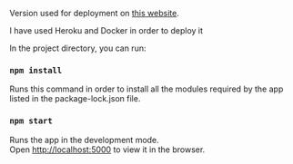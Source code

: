 Version used for deployment on [this website](https://pacific-scrubland-77241.herokuapp.com/#).

I have used Heroku and Docker in order to deploy it

In the project directory, you can run:

### `npm install`

Runs this command in order to install all the modules required by the app listed in the package-lock.json file.

### `npm start`

Runs the app in the development mode.\
Open [http://localhost:5000](http://localhost:5000) to view it in the browser.

